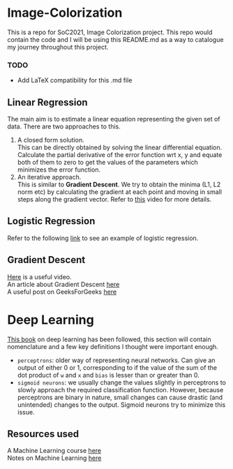 # Image-Colorization
This is a repo for SoC2021, Image Colorization project. This repo would contain the code and I will be using this README.md as a way to catalogue my journey throughout this project. 
### TODO
- Add LaTeX compatibility for this .md file

## Linear Regression
The main aim is to estimate a linear equation representing the given set of data. There are two approaches to this.   
1. A closed form solution.  
   This can be directly obtained by solving the linear differential equation. Calculate the partial derivative of the error function wrt x, y and equate both of them to zero to get the values of the parameters which minimizes the error function.
2. An iterative approach.  
    This is similar to **Gradient Descent**. We try to obtain the minima (L1, L2 norm etc) by calculating the gradient at each point and moving in small steps along the gradient vector. 
Refer to [this](https://youtu.be/8PJ24SrQqy8) video for more details. 

## Logistic Regression
Refer to the following [link](https://towardsdatascience.com/logistic-regression-detailed-overview-46c4da4303bc) to see an example of logistic regression. 

## Gradient Descent
[Here](https://youtu.be/sDv4f4s2SB8) is a useful video.  
An article about Gradient Descent [here](https://medium.com/@lachlanmiller_52885/machine-learning-week-1-cost-function-gradient-descent-and-univariate-linear-regression-8f5fe69815fd)  
A useful post on GeeksForGeeks [here](https://www.geeksforgeeks.org/gradient-descent-algorithm-and-its-variants/)  

# Deep Learning
[This book](http://neuralnetworksanddeeplearning.com/index.html) on deep learning has been followed, this section will contain nomenclature and a few key definitions I thought were important enough.
- `perceptrons`: older way of representing neural networks. Can give an output of either 0 or 1, corresponding to if the value of the sum of the dot product of `w` and `x` and `bias` is lesser than or greater than 0.
- `sigmoid neurons`: we usually change the values slightly in perceptrons to slowly approach the required classification function. However, because perceptrons are binary in nature, small changes can cause drastic (and unintended) changes to the output. Sigmoid neurons try to minimize this issue.

## Resources used
A Machine Learning course [here](https://www.coursera.org/learn/machine-learning)  
Notes on Machine Learning [here](http://cs229.stanford.edu/summer2019/cs229-notes1.pdf)
